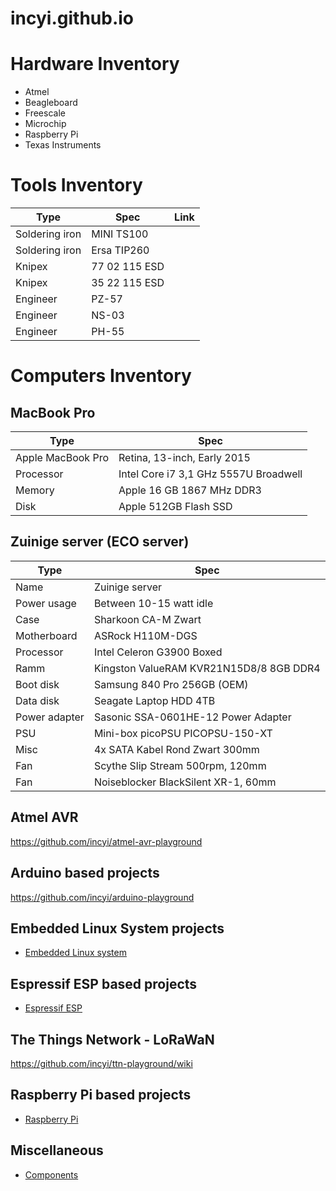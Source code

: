 # incyi.github.io

# Hardware Inventory
- Atmel
- Beagleboard
- Freescale
- Microchip
- Raspberry Pi
- Texas Instruments

# Tools Inventory

Type | Spec | Link
--- | --- | ---
Soldering iron | MINI TS100 |
Soldering iron | Ersa TIP260 |
Knipex | 77 02 115 ESD |
Knipex | 35 22 115 ESD |
Engineer | PZ-57 |
Engineer | NS-03 |
Engineer | PH-55 |

# Computers Inventory
## MacBook Pro
Type | Spec
--- | ---
Apple MacBook Pro | Retina, 13-inch, Early 2015
Processor | Intel Core i7 3,1 GHz 5557U Broadwell
Memory | Apple 16 GB 1867 MHz DDR3
Disk | Apple 512GB Flash SSD

## Zuinige server (ECO server)

Type | Spec
--- | ---
Name | Zuinige server
Power usage | Between 10-15 watt idle
Case | Sharkoon CA-M Zwart
Motherboard | ASRock H110M-DGS
Processor | Intel Celeron G3900 Boxed
Ramm | Kingston ValueRAM KVR21N15D8/8 8GB DDR4
Boot disk | Samsung 840 Pro 256GB (OEM)
Data disk | Seagate Laptop HDD 4TB
Power adapter | Sasonic SSA-0601HE-12 Power Adapter
PSU | Mini-box picoPSU PICOPSU-150-XT
Misc | 4x SATA Kabel Rond Zwart 300mm
Fan | Scythe Slip Stream 500rpm, 120mm
Fan | Noiseblocker BlackSilent XR-1, 60mm

## Atmel AVR
https://github.com/incyi/atmel-avr-playground

## Arduino based projects
https://github.com/incyi/arduino-playground

## Embedded Linux System projects
* [Embedded Linux system](https://github.com/incyi/Embedded-Linux-System)

## Espressif ESP based projects
* [Espressif ESP](https://github.com/incyi/esp-playground)

## The Things Network - LoRaWaN
https://github.com/incyi/ttn-playground/wiki

## Raspberry Pi based projects
* [Raspberry Pi](https://github.com/incyi/rpi-playground)

## Miscellaneous
* [Components](https://github.com/incyi/components-lib)
